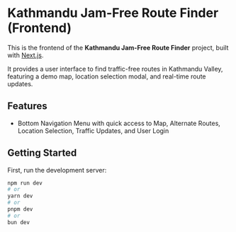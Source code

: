 # Kathmandu Jam-Free Route Finder (Frontend)

This is the frontend of the **Kathmandu Jam-Free Route Finder** project, built with [Next.js](https://nextjs.org).

It provides a user interface to find traffic-free routes in Kathmandu Valley, featuring a demo map, location selection modal, and real-time route updates.

## Features

- Bottom Navigation Menu with quick access to Map, Alternate Routes, Location Selection, Traffic Updates, and User Login

## Getting Started

First, run the development server:

```bash
npm run dev
# or
yarn dev
# or
pnpm dev
# or
bun dev
